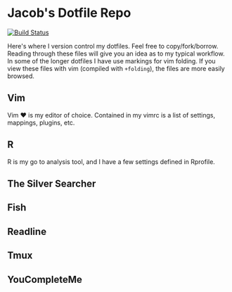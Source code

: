 # Jacob's Dotfile Repo

[![Build Status](https://travis-ci.org/Jacobcvt12/dotfiles.svg?branch=master)](https://travis-ci.org/Jacobcvt12/dotfiles)

Here's where I version control my dotfiles. Feel free to copy/fork/borrow. Reading through these files will give you an idea as to my typical workflow. In some of the longer dotfiles I have use markings for vim folding. If you view these files with vim (compiled with `+folding`), the files are more easily browsed.

## Vim
Vim :heart: is my editor of choice. Contained in my vimrc is a list of settings, mappings, plugins, etc.

## R
R is my go to analysis tool, and I have a few settings defined in Rprofile.

## The Silver Searcher

## Fish

## Readline

## Tmux

## YouCompleteMe
